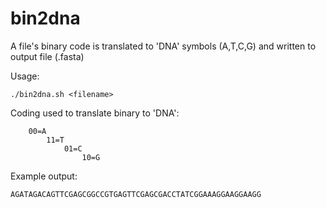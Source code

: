 # bin2dna
 A file's binary code is translated to 'DNA' symbols (A,T,C,G) and written to output file (.fasta)

Usage:
``` 
./bin2dna.sh <filename>
```

Coding used to translate binary to 'DNA':

        00=A
            11=T
                01=C
                    10=G

Example output:
```
AGATAGACAGTTCGAGCGGCCGTGAGTTCGAGCGACCTATCGGAAAGGAAGGAAGG
```
